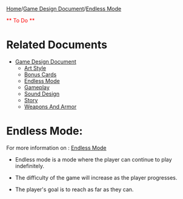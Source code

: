 [Home](../../README.md)/[Game Design Document](/docs/gdd/GameDesignDocument.MD)/[Endless Mode](EndlessMode.md)

<span style="color:red">** To Do **</span>

# Related Documents
- [Game Design Document](/docs/GDD/GameDesignDocument.MD)
    - [Art Style](/docs/GDD/ArtStyle.MD)
    - [Bonus Cards](/docs/GDD/BonusCards.MD)
    - [Endless Mode](/docs/GDD/EndlessMode.md)
    - [Gameplay](/docs/GDD/Gameplay.MD)
    - [Sound Design](/docs/GDD/SoundDesign.MD)
    - [Story](/docs/GDD/Story.MD)
    - [Weapons And Armor](/docs/GDD/WeaponsAndArmor.MD)

<h1>Endless Mode:</h1>

For more information on : [Endless Mode](EndlessMode.md)

- Endless mode is a mode where the player can continue to play indefinitely.

- The difficulty of the game will increase as the player progresses.

- The player's goal is to reach as far as they can.